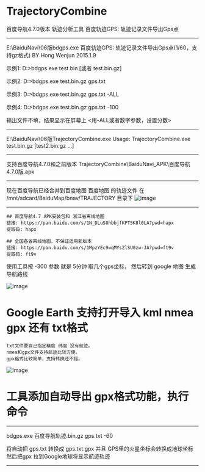 # TrajectoryCombine
百度导航4.7.0版本 轨迹分析工具  百度轨迹GPS: 轨迹记录文件导出Gps点

***
E:\BaiduNavi\06版bdgps.exe
百度轨迹GPS: 轨迹记录文件导出Gps点(1/60，支持gz格式) BY Hong Wenjun 2015.1.9

示例1: D:\>bdgps.exe  test.bin [或者 test.bin.gz]

示例2: D:\>bdgps.exe  test.bin.gz  gps.txt

示例3: D:\>bdgps.exe  test.bin.gz  gps.txt  -ALL

示例4: D:\>bdgps.exe  test.bin.gz  gps.txt  -100


输出文件不填，结果显示在屏幕上  <用-ALL或者数字参数，设置分数>
***
E:\BaiduNavi\06版TrajectoryCombine.exe
Usage: TrajectoryCombine.exe  test.bin.gz  [test2.bin.gz ...]
***
支持百度导航4.7.0和之前版本
TrajectoryCombine\BaiduNavi_APK\百度导航4.7.0版.apk

***
现在百度导航已经合并到百度地图
百度地图 的轨迹文件 在 /mnt/sdcard/BaiduMap/bnav/TRAJECTORY 目录下
![image](https://github.com/hongwenjun/TrajectoryCombine/raw/master/img/traj_dir.png)
***

```
## 百度导航4.7 APK安装包和 浙江省离线地图
链接: https://pan.baidu.com/s/1N_DLuS8hbbjfKPT5K8l0LA?pwd=hapx 
提取码: hapx

## 全国各省离线地图，不保证适用新版本
链接: https://pan.baidu.com/s/1MpzYEc9wqMYsZlSU0zw-JA?pwd=ft9v
提取码: ft9v

```
使用工具按 -300 参数 就是 5分钟 取几个gps坐标，
然后转到 google 地图 生成导航路线

![image](https://github.com/hongwenjun/TrajectoryCombine/raw/master/img/gps_on_maps.png)



# Google Earth 支持打开导入  kml   nmea  gpx 还有 txt格式

    txt文件要自己指定精度 纬度 没有航迹。
    nmea和gpx文件支持航迹比较方便。
    gpx格式比较简单，支持转换还不错。

![image](https://github.com/hongwenjun/TrajectoryCombine/raw/master/img/gpx_on_ge.jpg)

# 工具添加自动导出 gpx格式功能，执行命令
***

bdgps.exe 百度导航轨迹.bin.gz  gps.txt -60

将自动把 gps.txt 转换成 gps.txt.gpx
并且 GPS里的火星坐标会转换成地球坐标
然后把gpx 拉到Google地球将显示航迹轨迹
***
